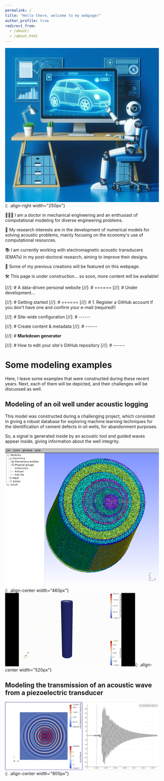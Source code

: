 ```yaml
---
permalink: /
title: "Hello there, welcome to my webpage!"
author_profile: true
redirect_from: 
  - /about/
  - /about.html
---
```


![Illustration of modeling engineering machines using computer](/images/image__my_webpage.jpeg){: .align-right width="250px"}

👨🏻‍💻 I am a doctor in mechanical engineering and an enthusiast of computational modeling for diverse engineering problems. 

🔬 My research interests are in the development of numerical models for solving acoustic problems, mainly focusing on the economy's use of computational resources.

📚 I am currently working with electromagnetic acoustic transducers (EMATs) in my post-doctoral research, aiming to improve their designs.

🧪 Some of my previous creations will be featured on this webpage.

🛠 This page is under construction... so soon, more content will be available!

[//]: # A data-driven personal website
[//]: # ======
[//]: # Under development...

[//]: # Getting started
[//]: # ======
[//]: # 1. Register a GitHub account if you don't have one and confirm your e-mail (required!)

[//]: # Site-wide configuration
[//]: # ------


[//]: # Create content & metadata
[//]: # ------


[//]: # **Markdown generator**


[//]: # How to edit your site's GitHub repository
[//]: # ------

# Some modeling examples

Here, I leave some examples that were constructed during these recent years. Next, each of them will be depicted, and their challenges will be discussed as well.  

## Modeling of an oil well under acoustic logging

This model was constructed during a challenging project, which consisted in giving a robust database for exploring machine learning techniques for the identification of cement defects in oil wells, for abandonment purposes. 

So, a signal is generated inside by an acoustic tool and guided waves appear inside, giving information about the well integrity.

![Image of a mesh of an oil well](/images/GMSH_3pipes_3D_mesh_eccentricity_cut.png){: .align-center width="460px"} ![Image of an oil well](/images/Well_Simulation_Movement.gif){: .align-center width="520px"}


## Modeling the transmission of an acoustic wave from a piezoelectric transducer 

![Image of a piezoelectric transducer](/images/Piezo_CFS_acoustic.png){: .align-center width="800px"}



